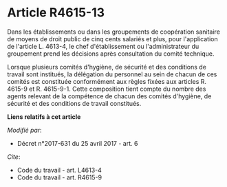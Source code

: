 # Article R4615-13

Dans les établissements ou dans les groupements de coopération sanitaire de moyens de droit public de cinq cents salariés et
plus, pour l'application de l'article L. 4613-4, le chef d'établissement ou l'administrateur du groupement prend les
décisions après consultation du comité technique.

Lorsque plusieurs comités d'hygiène, de sécurité et des conditions de travail sont institués, la délégation du personnel au
sein de chacun de ces comités est constituée conformément aux règles fixées aux articles R. 4615-9 et R. 4615-9-1. Cette
composition tient compte du nombre des agents relevant de la compétence de chacun des comités d'hygiène, de sécurité et des
conditions de travail constitués.

**Liens relatifs à cet article**

_Modifié par_:

  - Décret n°2017-631 du 25 avril 2017 - art. 6

_Cite_:

  - Code du travail - art. L4613-4
  - Code du travail - art. R4615-9
